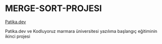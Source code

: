 # MERGE-SORT-PROJESI

[Patika.dev](https://www.patika.dev/tr)   

Patika.dev ve Kodluyoruz marmara üniversitesi yazılıma başlangıç eğitiminin ikinci projesi

